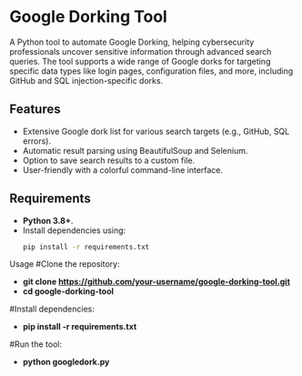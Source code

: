 # Google Dorking Tool

A Python tool to automate Google Dorking, helping cybersecurity professionals uncover sensitive information through advanced search queries. The tool supports a wide range of Google dorks for targeting specific data types like login pages, configuration files, and more, including GitHub and SQL injection-specific dorks.

## Features
- Extensive Google dork list for various search targets (e.g., GitHub, SQL errors).
- Automatic result parsing using BeautifulSoup and Selenium.
- Option to save search results to a custom file.
- User-friendly with a colorful command-line interface.

## Requirements
- **Python 3.8+**.
- Install dependencies using:
  ```bash
  pip install -r requirements.txt

Usage
#Clone the repository:
- **git clone https://github.com/your-username/google-dorking-tool.git**
- **cd google-dorking-tool**

#Install dependencies:
- **pip install -r requirements.txt**

#Run the tool:
- **python googledork.py <site-url>**
